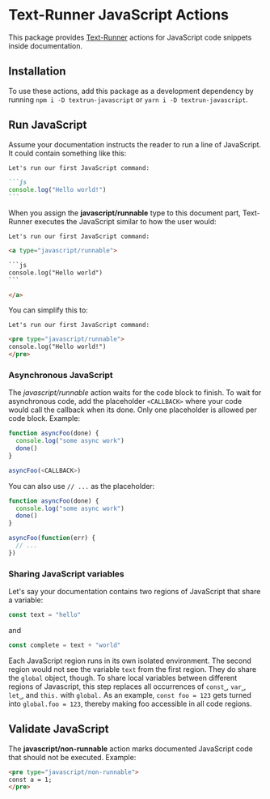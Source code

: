 # Text-Runner JavaScript Actions

This package provides [Text-Runner](https://github.com/kevgo/text-runner)
actions for JavaScript code snippets inside documentation.

## Installation

To use these actions, add this package as a development dependency by running
<code type="npm/install">npm i -D textrun-javascript</code> or
<code type="npm/install">yarn i -D textrun-javascript</code>.

## Run JavaScript

Assume your documentation instructs the reader to run a line of JavaScript. It
could contain something like this:

````md
Let's run our first JavaScript command:

```js
console.log("Hello world!")
```
````

When you assign the <b type="action/name-full">javascript/runnable</b> type to
this document part, Text-Runner executes the JavaScript similar to how the user
would:

<!-- dprint-ignore-start -->

<a type="extension/runnable-region">

````html
Let's run our first JavaScript command:

<a type="javascript/runnable">

```js
console.log("Hello world")
```

</a>
````

</a>

<!-- dprint-ignore-end -->

You can simplify this to:

<a type="extension/runnable-region">

```html
Let's run our first JavaScript command:

<pre type="javascript/runnable">
console.log("Hello world!")
</pre>
```

</a>

### Asynchronous JavaScript

The <i type="action/name-full">javascript/runnable</i> action waits for the code
block to finish. To wait for asynchronous code, add the placeholder `<CALLBACK>`
where your code would call the callback when its done. Only one placeholder is
allowed per code block. Example:

<a type="javascript/runnable">

```js
function asyncFoo(done) {
  console.log("some async work")
  done()
}

asyncFoo(<CALLBACK>)
```

</a>

You can also use `// ...` as the placeholder:

<a type="javascript/runnable">

```js
function asyncFoo(done) {
  console.log("some async work")
  done()
}

asyncFoo(function(err) {
  // ...
})
```

</a>

### Sharing JavaScript variables

Let's say your documentation contains two regions of JavaScript that share a
variable:

<a type="javascript/runnable">

```js
const text = "hello"
```

</a>

and

<a type="javascript/runnable">

```js
const complete = text + "world"
```

</a>

Each JavaScript region runs in its own isolated environment. The second region
would not see the variable `text` from the first region. They do share the
`global` object, though. To share local variables between different regions of
Javascript, this step replaces all occurrences of `const⎵`, `var⎵`, `let⎵`, and
`this.` with `global.` As an example, `const foo = 123` gets turned into
`global.foo = 123`, thereby making foo accessible in all code regions.

## Validate JavaScript

The <b type="action/name-full">javascript/non-runnable</b> action marks
documented JavaScript code that should not be executed. Example:

<a type="extension/runnable-region">

```html
<pre type="javascript/non-runnable">
const a = 1;
</pre>
```

</a>
